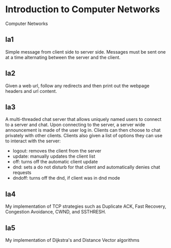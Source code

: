 # Introduction to Computer Networks
Computer Networks

## la1
Simple message from client side to server side. Messages must be sent one at a time alternating between the server and the client.

## la2
Given a web url, follow any redirects and then print out the webpage headers and url content.

## la3
A multi-threaded chat server that allows uniquely named users to connect to a server and chat. Upon connecting to the server, a server wide announcement is made of the user log in.
Clients can then choose to chat privately with other clients.
Clients also given a list of options they can use to interact with the server:
* logout: removes the client from the server
* update: manually updates the client list
* off: turns off the automatic client update
* dnd: sets a do not disturb for that client and automatically denies chat requests
* dndoff: turns off the dnd, if client was in dnd mode

## la4
My implementation of TCP strategies such as Duplicate ACK, Fast Recovery, Congestion Avoidance, CWND, and SSTHRESH.

## la5
My implementation of Dijkstra's and Distance Vector algorithms

